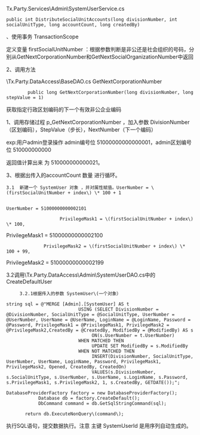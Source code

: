 Tx.Party.Services\Admin\SystemUserService.cs

```
public int DistributeSocialUnitAccounts(long divisionNumber, int socialUnitType, long accountCount, long createdBy)
```

、使用事务 TransactionScope

定义变量 firstSocialUnitNumber    ：根据参数判断是非公还是社会组织的号码，分别从GetNextCorporationNumber和GetNextSocialOrganizationNumber中返回

2、调用方法

\Tx.Party.DataAccess\BaseDAO.cs GetNextCorporationNumber

```
        public long GetNextCorporationNumber(long divisionNumber, long stepValue = 1)
```

获取指定行政区划编码的下一个有效非公企业编码

1、调用存储过程  p\_GetNextCorporationNumber ，加入参数 DivisionNumber（区划编码），StepValue（步长），NextNumber（下一个编码）

exp:用户admin登录操作 admin编号位 51000000000000001，admin区划编号位 510000000000

返回值计算出来 为  510000000000021。

3、根据出传入的accountCount 数量 进行循环。

```
3.1  新建一个 SystemUser 对象 ，并对属性赋值。UserNumber = \(firstSocialUnitNumber + index\) \* 100 + 1

                                                                                 UserNumber = 51000000000002101

                    PrivilegeMask1 = \(firstSocialUnitNumber + index\) \* 100,
```

PrivilegeMask1 = 51000000000002100

```
              PrivilegeMask2 = \(firstSocialUnitNumber + index\) \* 100 + 99,
```

PrivilegeMask2 = 51000000000002199

3.2调用\Tx.Party.DataAccess\Admin\SystemUserDAO.cs中的CreateDefaultUser

```
     3.2.1根据传入的参数 SystemUser\(一个对象）
```

```
string sql = @"MERGE [Admin].[SystemUser] AS t
                           USING (SELECT DivisionNumber = @DivisionNumber, SocialUnitType = @SocialUnitType, UserNumber = @UserNumber, UserName = @UserName, LoginName = @LoginName, Password = @Password, PrivilegeMask1 = @PrivilegeMask1, PrivilegeMask2 = @PrivilegeMask2,CreatedBy = @CreatedBy, ModifiedBy = @ModifiedBy) AS s
                                ON(s.UserNumber = t.UserNumber)
                           WHEN MATCHED THEN
                                UPDATE SET ModifiedBy = s.ModifiedBy
                           WHEN NOT MATCHED THEN
                                INSERT(DivisionNumber, SocialUnitType, UserNumber, UserName, LoginName, Password, PrivilegeMask1, PrivilegeMask2, Opened, CreatedBy, CreatedOn) 
                                VALUES(s.DivisionNumber, s.SocialUnitType, s.UserNumber, s.UserName, s.LoginName, s.Password, s.PrivilegeMask1, s.PrivilegeMask2, 1, s.CreatedBy, GETDATE());";
```

```
DatabaseProviderFactory factory = new DatabaseProviderFactory();
            Database db = factory.CreateDefault();
            DbCommand command = db.GetSqlStringCommand(sql);
```

```
       return db.ExecuteNonQuery\(command\);
```

执行SQL语句，提交数据执行。注意 主键 SystemUserId  是用序列自动生成的。

